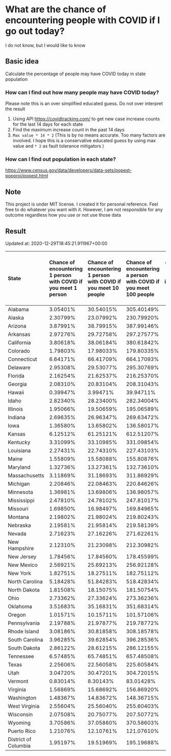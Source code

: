# What are the chance of encountering people with COVID if I go out today?
I do not know, but I would like to know

## Basic idea
Calculate the percentage of people may have COVID today in state population

### How can I find out how many people may have COVID today?
Please note this is an over simplified educated guess. Do not over interpret the result 
1. Using API https://covidtracking.com/ to get new case increase counts for the last 14 days for each state
2. Find the maximum increase count in the past 14 days
3. `Max value * 14 * 2` (This is by no means accurate. Too many factors are involved. I hope this is a conservative educated guess by using max value and `* 2` as fault tolerance mitigators ) 

### How can I find out population in each state?
https://www.census.gov/data/developers/data-sets/popest-popproj/popest.html

## Note
This project is under MIT license. I created it for personal reference. Feel free to do whatever you want with it. However, I am not responsible for any outcome regardless how you use or not use those data 

## Result

 Updated at: 2020-12-29T18:45:21.911967+00:00

| State                | Chance of encountering 1 person with COVID if you meet 1 person   | Chance of encountering 1 person with COVID if you meet 10 people   | Chance of encountering a person with COVID if you meet 100 people   |   Max count of new case increase in the past 14 days |   Estimated people count with COVID |
|:---------------------|:------------------------------------------------------------------|:-------------------------------------------------------------------|:--------------------------------------------------------------------|-----------------------------------------------------:|------------------------------------:|
| Alabama              | 3.05401%                                                          | 30.54015%                                                          | 305.40149%                                                          |                                                 5348 |                              149744 |
| Alaska               | 2.30799%                                                          | 23.07992%                                                          | 230.79920%                                                          |                                                  603 |                               16884 |
| Arizona              | 3.87991%                                                          | 38.79915%                                                          | 387.99146%                                                          |                                                10086 |                              282408 |
| Arkansas             | 2.97276%                                                          | 29.72758%                                                          | 297.27577%                                                          |                                                 3204 |                               89712 |
| California           | 3.80618%                                                          | 38.06184%                                                          | 380.61842%                                                          |                                                53711 |                             1503908 |
| Colorado             | 1.79803%                                                          | 17.98033%                                                          | 179.80335%                                                          |                                                 3698 |                              103544 |
| Connecticut          | 6.64171%                                                          | 66.41709%                                                          | 664.17093%                                                          |                                                 8457 |                              236796 |
| Delaware             | 2.95308%                                                          | 29.53077%                                                          | 295.30769%                                                          |                                                 1027 |                               28756 |
| Florida              | 2.16254%                                                          | 21.62537%                                                          | 216.25370%                                                          |                                                16588 |                              464464 |
| Georgia              | 2.08310%                                                          | 20.83104%                                                          | 208.31043%                                                          |                                                 7899 |                              221172 |
| Hawaii               | 0.39947%                                                          | 3.99471%                                                           | 39.94711%                                                           |                                                  202 |                                5656 |
| Idaho                | 2.82340%                                                          | 28.23400%                                                          | 282.34004%                                                          |                                                 1802 |                               50456 |
| Illinois             | 1.95066%                                                          | 19.50659%                                                          | 195.06589%                                                          |                                                 8828 |                              247184 |
| Indiana              | 2.69635%                                                          | 26.96347%                                                          | 269.63472%                                                          |                                                 6483 |                              181524 |
| Iowa                 | 1.36580%                                                          | 13.65802%                                                          | 136.58017%                                                          |                                                 1539 |                               43092 |
| Kansas               | 6.12512%                                                          | 61.25121%                                                          | 612.51207%                                                          |                                                 6373 |                              178444 |
| Kentucky             | 3.31099%                                                          | 33.10985%                                                          | 331.09854%                                                          |                                                 5283 |                              147924 |
| Louisiana            | 2.27431%                                                          | 22.74310%                                                          | 227.43103%                                                          |                                                 3776 |                              105728 |
| Maine                | 1.55809%                                                          | 15.58088%                                                          | 155.80876%                                                          |                                                  748 |                               20944 |
| Maryland             | 1.32736%                                                          | 13.27361%                                                          | 132.73610%                                                          |                                                 2866 |                               80248 |
| Massachusetts        | 3.11869%                                                          | 31.18693%                                                          | 311.86929%                                                          |                                                 7677 |                              214956 |
| Michigan             | 2.20846%                                                          | 22.08463%                                                          | 220.84626%                                                          |                                                 7877 |                              220556 |
| Minnesota            | 1.36981%                                                          | 13.69806%                                                          | 136.98057%                                                          |                                                 2759 |                               77252 |
| Mississippi          | 2.47810%                                                          | 24.78102%                                                          | 247.81017%                                                          |                                                 2634 |                               73752 |
| Missouri             | 1.69850%                                                          | 16.98497%                                                          | 169.84965%                                                          |                                                 3723 |                              104244 |
| Montana              | 2.19802%                                                          | 21.98024%                                                          | 219.80243%                                                          |                                                  839 |                               23492 |
| Nebraska             | 2.19581%                                                          | 21.95814%                                                          | 219.58139%                                                          |                                                 1517 |                               42476 |
| Nevada               | 2.71623%                                                          | 27.16226%                                                          | 271.62261%                                                          |                                                 2988 |                               83664 |
| New Hampshire        | 2.12310%                                                          | 21.23098%                                                          | 212.30982%                                                          |                                                 1031 |                               28868 |
| New Jersey           | 1.78456%                                                          | 17.84560%                                                          | 178.45599%                                                          |                                                 5661 |                              158508 |
| New Mexico           | 2.56921%                                                          | 25.69213%                                                          | 256.92128%                                                          |                                                 1924 |                               53872 |
| New York             | 1.82751%                                                          | 18.27511%                                                          | 182.75112%                                                          |                                                12697 |                              355516 |
| North Carolina       | 5.18428%                                                          | 51.84283%                                                          | 518.42834%                                                          |                                                19419 |                              543732 |
| North Dakota         | 1.81508%                                                          | 18.15075%                                                          | 181.50754%                                                          |                                                  494 |                               13832 |
| Ohio                 | 2.73362%                                                          | 27.33624%                                                          | 273.36236%                                                          |                                                11412 |                              319536 |
| Oklahoma             | 3.51683%                                                          | 35.16831%                                                          | 351.68314%                                                          |                                                 4970 |                              139160 |
| Oregon               | 1.01571%                                                          | 10.15711%                                                          | 101.57106%                                                          |                                                 1530 |                               42840 |
| Pennsylvania         | 2.19788%                                                          | 21.97877%                                                          | 219.78772%                                                          |                                                10049 |                              281372 |
| Rhode Island         | 3.08186%                                                          | 30.81858%                                                          | 308.18578%                                                          |                                                 1166 |                               32648 |
| South Carolina       | 3.96285%                                                          | 39.62854%                                                          | 396.28536%                                                          |                                                 7287 |                              204036 |
| South Dakota         | 2.86122%                                                          | 28.61215%                                                          | 286.12155%                                                          |                                                  904 |                               25312 |
| Tennessee            | 6.57485%                                                          | 65.74851%                                                          | 657.48508%                                                          |                                                16036 |                              449008 |
| Texas                | 2.25606%                                                          | 22.56058%                                                          | 225.60584%                                                          |                                                23363 |                              654164 |
| Utah                 | 3.04720%                                                          | 30.47201%                                                          | 304.72015%                                                          |                                                 3489 |                               97692 |
| Vermont              | 0.83014%                                                          | 8.30143%                                                           | 83.01428%                                                           |                                                  185 |                                5180 |
| Virginia             | 1.56869%                                                          | 15.68692%                                                          | 156.86920%                                                          |                                                 4782 |                              133896 |
| Washington           | 1.48367%                                                          | 14.83672%                                                          | 148.36715%                                                          |                                                 4035 |                              112980 |
| West Virginia        | 2.55604%                                                          | 25.56040%                                                          | 255.60403%                                                          |                                                 1636 |                               45808 |
| Wisconsin            | 2.07508%                                                          | 20.75077%                                                          | 207.50772%                                                          |                                                 4315 |                              120820 |
| Wyoming              | 3.70586%                                                          | 37.05860%                                                          | 370.58603%                                                          |                                                  766 |                               21448 |
| Puerto Rico          | 1.21076%                                                          | 12.10761%                                                          | 121.07610%                                                          |                                                 1381 |                               38668 |
| District of Columbia | 1.95197%                                                          | 19.51969%                                                          | 195.19688%                                                          |                                                  492 |                               13776 |